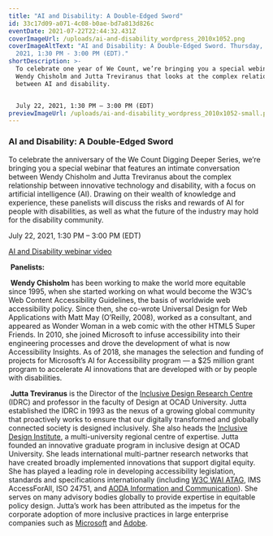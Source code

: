 ```yaml
---
title: "AI and Disability: A Double-Edged Sword"
id: 33c17d09-a071-4c08-b0ae-bd7a813d826c
eventDate: 2021-07-22T22:44:32.431Z
coverImageUrl: /uploads/ai-and-disability_wordpress_2010x1052.png
coverImageAltText: "AI and Disability: A Double-Edged Sword. Thursday, July 22,
  2021, 1:30 PM - 3:00 PM (EDT)."
shortDescription: >-
  To celebrate one year of We Count, we’re bringing you a special webinar with
  Wendy Chisholm and Jutta Treviranus that looks at the complex relationship
  between AI and disability.


  July 22, 2021, 1:30 PM – 3:00 PM (EDT)
previewImageUrl: /uploads/ai-and-disability_wordpress_2010x1052-small.png
---
```

### AI and Disability: A Double-Edged Sword

To celebrate the anniversary of the We Count Digging Deeper Series, we’re bringing you a special webinar that features an intimate conversation between Wendy Chisholm and Jutta Treviranus about the complex relationship between innovative technology and disability, with a focus on artificial intelligence (AI). Drawing on their wealth of knowledge and experience, these panelists will discuss the risks and rewards of AI for people with disabilities, as well as what the future of the industry may hold for the disability community.

July 22, 2021, 1:30 PM – 3:00 PM (EDT)

[AI and Disability webinar video](https://youtu.be/3qdgMkIxjtY)

 **Panelists:**

 **Wendy Chisholm** has been working to make the world more equitable since 1995, when she started working on what would become the W3C’s Web Content Accessibility Guidelines, the basis of worldwide web accessibility policy. Since then, she co-wrote Universal Design for Web Applications with Matt May (O’Reilly, 2008), worked as a consultant, and appeared as Wonder Woman in a web comic with the other HTML5 Super Friends. In 2010, she joined Microsoft to infuse accessibility into their engineering processes and drove the development of what is now Accessibility Insights. As of 2018, she manages the selection and funding of projects for Microsoft’s AI for Accessibility program — a $25 million grant program to accelerate AI innovations that are developed with or by people with disabilities.

 **Jutta Treviranus** is the Director of the [Inclusive Design Research Centre](http://idrc.ocadu.ca) (IDRC) and professor in the faculty of Design at OCAD University. Jutta established the IDRC in 1993 as the nexus of a growing global community that proactively works to ensure that our digitally transformed and globally connected society is designed inclusively. She also heads the [Inclusive Design Institute](https://inclusivedesign.ca), a multi-university regional centre of expertise. Jutta founded an innovative graduate program in inclusive design at OCAD University. She leads international multi-partner research networks that have created broadly implemented innovations that support digital equity. She has played a leading role in developing accessibility legislation, standards and specifications internationally (including [W3C WAI ATAG](https://www.w3.org/TR/ATAG20/), IMS AccessForAll, ISO 24751, and [AODA Information and Communication](https://www.ontario.ca/page/accessibility-legislative-reviews-committees-and-councils)). She serves on many advisory bodies globally to provide expertise in equitable policy design. Jutta’s work has been attributed as the impetus for the corporate adoption of more inclusive practices in large enterprise companies such as [Microsoft](https://www.fastcompany.com/3054927/microsofts-inspiring-bet-on-a-radical-new-type-of-design-thinking) and [Adobe](https://adobe.design/inclusive/).

